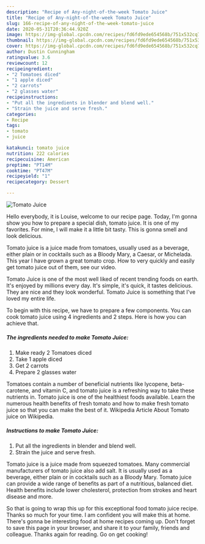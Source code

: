 ```yaml
---
description: "Recipe of Any-night-of-the-week Tomato Juice"
title: "Recipe of Any-night-of-the-week Tomato Juice"
slug: 166-recipe-of-any-night-of-the-week-tomato-juice
date: 2020-05-31T20:36:44.920Z
image: https://img-global.cpcdn.com/recipes/fd6fd9ede654568b/751x532cq70/tomato-juice-recipe-main-photo.jpg
thumbnail: https://img-global.cpcdn.com/recipes/fd6fd9ede654568b/751x532cq70/tomato-juice-recipe-main-photo.jpg
cover: https://img-global.cpcdn.com/recipes/fd6fd9ede654568b/751x532cq70/tomato-juice-recipe-main-photo.jpg
author: Dustin Cunningham
ratingvalue: 3.6
reviewcount: 12
recipeingredient:
- "2 Tomatoes diced"
- "1 apple diced"
- "2 carrots"
- "2 glasses water"
recipeinstructions:
- "Put all the ingredients in blender and blend well."
- "Strain the juice and serve fresh."
categories:
- Recipe
tags:
- tomato
- juice

katakunci: tomato juice 
nutrition: 222 calories
recipecuisine: American
preptime: "PT14M"
cooktime: "PT47M"
recipeyield: "1"
recipecategory: Dessert

---
```



![Tomato Juice](https://img-global.cpcdn.com/recipes/fd6fd9ede654568b/751x532cq70/tomato-juice-recipe-main-photo.jpg)

Hello everybody, it is Louise, welcome to our recipe page. Today, I'm gonna show you how to prepare a special dish, tomato juice. It is one of my favorites. For mine, I will make it a little bit tasty. This is gonna smell and look delicious.

Tomato juice is a juice made from tomatoes, usually used as a beverage, either plain or in cocktails such as a Bloody Mary, a Caesar, or Michelada. This year I have grown a great tomato crop. How to very quickly and easily get tomato juice out of them, see our video.

Tomato Juice is one of the most well liked of recent trending foods on earth. It's enjoyed by millions every day. It's simple, it's quick, it tastes delicious. They are nice and they look wonderful. Tomato Juice is something that I've loved my entire life.


To begin with this recipe, we have to prepare a few components. You can cook tomato juice using 4 ingredients and 2 steps. Here is how you can achieve that.

<!--inarticleads1-->

##### The ingredients needed to make Tomato Juice:

1. Make ready 2 Tomatoes diced
1. Take 1 apple diced
1. Get 2 carrots
1. Prepare 2 glasses water


Tomatoes contain a number of beneficial nutrients like lycopene, beta-carotene, and vitamin C, and tomato juice is a refreshing way to take these nutrients in. Tomato juice is one of the healthiest foods available. Learn the numerous health benefits of fresh tomato and how to make fresh tomato juice so that you can make the best of it. Wikipedia Article About Tomato juice on Wikipedia. 

<!--inarticleads2-->

##### Instructions to make Tomato Juice:

1. Put all the ingredients in blender and blend well.
1. Strain the juice and serve fresh.


Tomato juice is a juice made from squeezed tomatoes. Many commercial manufacturers of tomato juice also add salt. It is usually used as a beverage, either plain or in cocktails such as a Bloody Mary. Tomato juice can provide a wide range of benefits as part of a nutritious, balanced diet. Health benefits include lower cholesterol, protection from strokes and heart disease and more. 

So that is going to wrap this up for this exceptional food tomato juice recipe. Thanks so much for your time. I am confident you will make this at home. There's gonna be interesting food at home recipes coming up. Don't forget to save this page in your browser, and share it to your family, friends and colleague. Thanks again for reading. Go on get cooking!
